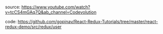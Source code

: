 
source: https://www.youtube.com/watch?v=tcCS4mGAq7Q&ab_channel=Codevolution


code: https://github.com/gopinav/React-Redux-Tutorials/tree/master/react-redux-demo/src/redux/user

